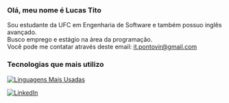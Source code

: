 ### Olá, meu nome é Lucas Tito

Sou estudante da UFC em Engenharia de Software e também possuo inglês avançado.<br>
Busco emprego e estágio na área da programação.<br>
Você pode me contatar através deste email: it.pontovir@gmail.com

### Tecnologias que mais utilizo

[![Linguagens Mais Usadas](https://github-readme-stats.vercel.app/api/top-langs/?username=Lucas-Tito&layout=compact)](https://github.com/anuraghazra/github-readme-stats)

[![LinkedIn](https://img.shields.io/badge/LinkedIn-0077B5?style=for-the-badge&logo=linkedin&logoColor=white)](https://www.linkedin.com/in/lucas-tito-530997211/)
